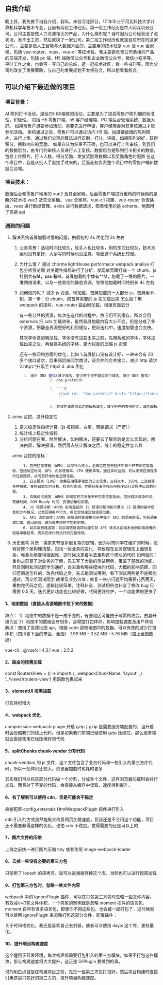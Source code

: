 ## 自我介绍

晚上好，我先做下自我介绍，我叫，来自河北邢台，17 年毕业于河北科技大学计算机科学与技术专业，目前有两段工作经历，第一段工作经历是中人网深圳分公司，公司主要是做人力资源相关的产品，为什么离职呢？当时因为公司经营出了点状况，发不出工资，然后就换了一家公司，第二段工作经历也就是目前所在的这家公司，，主要是做人工智能与大数据方面的，主要用的技术栈是 vue 及 vue 全家桶，包括 vue-router、vuex、vue-cli 等技术栈，我主要是负责公司承接的产品的前端开发，包括 pc 端、H5 端微信公众号和企业微信公众号、微信小程序等。平时工作之余，也会写一写自己的总结，逛一逛技术社区，看一些书刊等。因为公司的改变了发展策略，与自己的发展规划不太相符合，所以想看看机会。

## 可以介绍下最近做的项目

### 项目背景：

AI 陈列打卡活动，是给四川中烟做的活动，主要是为了提高零售户陈列烟的标准性，积极性。
包括 H5 零售户端、h5 客户经理端、PC 端后台管理系统、数据大屏。
如果零售户想要参加活动，需要先进行申请，客户经理会对其审核通过才能参加活动。
审核通过之后，零售户可以通过访问 H5 端，拍摄摆放烟的陈列照片，进行上传，通过我们公司的算法进行识别，打分，评级，如果陈列的好，获得积分，换取响应的奖励。
如果自认为结果不正确，也可以进行上传审核，到我们的数据后台，由专门的审核人员进行人工复核。数据后台是陈列打卡相关的数据，包括上传照片，打卡人数，得分奖励，发放奖励等数据以及奖励角色的配置
在这个项目中，我是从别人手里接手过来的，后面全权负责整个项目中的零售户端和数据后台端。

### 项目技术：

数据后台和零售户端用的 vue2 及其全家桶，后面零售户端进行重构的时候用的是新的技术栈 vue3 及其全家桶。
vue 全家桶，vue-cli 搭建、vue-router 负责路由、vuex 进行数据管理、axios 进行数据请求，图表使用的是 echarts、地图用了高德 api

### 遇到的问题

1.  解决系统⾸屏加载过慢的问题，由最初的 4s 优化到 2s 左右

    1. 业务背景：活动时间比较久，经手人也比较多，用的东西比较杂，技术方案也没有定好，大家写的时候也没注意，导致这个系统比较慢。
    2. 为什么慢？ 通过 chorme lightHouse performace webpack analise 打包分析预览图 对关键性指标进行了分析，发现单页面打成一个 chunk，js 特别大有**M，css 有**M，首屏加载的字体有\*\*M，加载了一堆的图片，一堆网络请求，以及一些其他的静态资源，导致他加载时间特别长 4s 左右
    3. 如何做的呢？
       减少 js 资源，懒加载，首屏加载的一大部分 js，首屏用不到，第一步：分 chunk，把首屏需要的 js 先加载出来
       怎么做？用 webpack 的插件、vue-router 路由懒加载，根据页面去分

       有一些公共的资源，每次在迭代的过程中，依旧用不到缓存，所以会用 externals 把 cdn 加载进来，虽然首屏加载内容大小不变，但是分成了多个资源，把静态资源更好的利用缓存，更新迭代中，速度加载也会变快。

       其次字体做的懒加载，字体没有加载出来之前，先用系统的字体，字体加载出来之后，再替换系统的字体，更大程度的压缩 js 资源

       还有一些网络方面的优化，比如 1.首屏接口没有设计好，一进来会有 20 多个接口请求，后来同后端同学商讨，该合并的合并接口，减少 http 请求
       2.http1.\*升级至 http2 3. dns 优化

       ````js
         1. 减少 DNS 查找(减少域名，至少两个但不超过四个域名，减少 DNS 查找)
                     2. dns-prefetch

                     1. ```JS
                         <link rel- "dns-prefetch" href= "https://fonts.Boof“ />
                         ```

                     2. 尝试在请求资源之前解析域名，减少用户的等待时间，域名解析和内容载入是串行的网络操作


       ````

2.  arms 监控，提升稳定性

    1. 定义稳定性指标计算（js 报错率、白屏、网络请求（严苛））
    2. 统计线上稳定性指标
    3. 分析问题在哪，然后解决，如何解决，还要去了解背后是怎么实现的，解决白屏，解决报错，然后再去统计解决之后，线上的稳定性怎么样

    arms 监控的指标：

             1. 应用性能管理（APM）：以探针为核心，全面监控应用程序中每个环节的性能指标，包括响应时间、QPS、内存使用率、CPU 使用率等。通过实时监测，可以发现应用程序的性能瓶颈，从而更好地优化应用性能。
             2. 日志服务（LOG）：收集应用程序输出的日志信息，支持文本、JSON、二进制等多种格式。支持日志实时分析、检索和查询，方便开发者寻找应用程序运行过程中出现的问题。
             3. 页面访问速度：ARMS 前端监控可测量多种页面性能指标，包括首次渲染时间、首屏时间、DOM Ready 时间、资源加载时间等。
             4. JS 错误诊断：ARMS 前端监控的 JS 错误诊断功能可展示 JS 错误的基本信息和分布情况，以及回溯用户行为，帮助您快速定位错误位置。
             5. API 请求监控：ARMS 前端监控能提供应用中每个 API 的调用情况，包括调用成功率、返回信息、成功或失败的平均耗时等。
             6. 前后端链路追踪：前后端链路追踪功能可将 API 请求从前端发出到后端调用的链路串联起来，真实还原代码执行的完整现场。

3.  历史重构
    背景：讲原来有很多很复杂的逻辑，因为以前同学在维护的时候，没有将整个架构理清楚，包括一些业务的变化，导致现在业务逻辑在上面很复杂，堆叠功能变得很困难，这时候决定着手去重构这个模块的代码
    如何做的：重构之前基于对业务的了解，先去写了大量的测试用例，覆盖了基础的功能，然后同时和测试同学沟通好，会去重构哪些模块的代码，大概的影响范围，回归范围是怎样的，改完代码之后，先去跑测试用例，看下测试用例是不是都能通过，再交给测试同学
    成果及业务价值：修复一些小问题平均需要花费两天，重构完代码之后，逻辑比较简单，注释补全，测试用例也补全了修改 bug 只需要 0.5 天，迭代更新功能也比较好做，代码更好维护，一个功能做的更快了

#### 1、地图数据（直接从高德地图中拉下来的数据）

缺点：
1）地图中的数据不是一成不变的，有些地区可能由于政策的改变，由县升级为区
2）地图中的数据会有很多，会增加打包体积，影响加载速度及用户体验
解决：使用了高德地图 api，根据 code 获取地图中的数据，可以有效的减少打包体积（四川省下面的市区、全国）
7.99 MB - 3.52 MB - 5.76 MB（加上全国数据）

vue-cli：@vue/cli 4.3.1
vue：2.5.2

#### 2、路由的按需加载

const RoutersView = () => import( /_ webpackChunkName: 'layout' _/ '../views/routers-view')
用函数包裹起来

#### 3、elementUI 按需加载

打包体积增大

#### 4、webpack 优化

compression-webpack-plugin 开启 gzip；gzip 是需要服务端配置的，当开启时会压缩我们的线上代码，但是如果我们前端已经使用 gzip 压缩过，那么服务端就会直接使用已经压缩好的代码

#### 5、splitChunks chunk-vender 分割代码

chunk-vendors 的 js 文件，这个文件包含了业务代码和一些引入的第三方库代码，所以一般体积比较大，浏览器加载时也耗时更多

其实我们可以将这部分代码做一个分割，分成多个文件，这样浏览器加载时会并行加载，而且对于不变的代码，会直接从缓存中读取，速度得到提升。

#### 6、有了解到可以使用 cdn，但是可能会不稳定

直接配置 config.externals HtmlWebpackPlugin 插件进行引入

cdn 引入的方式虽然能极大改善网页加载速度，但我还是不会用这个功能，项目还不需要非得这样的优化，也怕 cdn 不稳定。觉得需要的还是可以上的

#### 7、图片文件的压缩

上线之前统一进行图片压缩 tiny
或者使用 image-webpack-loader

#### 8、去掉一些没有必要的第三方包

只使用了 lodash 的深拷贝。就可以直接摒弃掉这个库，当然也可以进行按需加载

#### 9、打包第三方包时，忽略一些文件内容

webpack 中的 IgnorePlugin 插件，可以在打包第三方包时忽略一些文件内容，有效减小打包文件体积。一个典型的案例就是忽略 moment 插件的语言包，moment 自带有很多语言包，即使你不用这些包，也会被一起打包了，这时候就可以使用 ignorePlugin 来忽略打包这部分文件，配置插件：

关于时间格式化，我还是喜欢自己去封装，或者可以使用 dayjs 这个库，更轻量化。

#### 10、提升项目构建速度

这个适用于开发环境，每次构建都需要打包引入的第三方模块，如果不打包这些模块，那么构建速度将大大提升，这正是 DllPlugin 要做到的事。

说的明白点就是在构建项目之前，先把一些第三方包打包好，然后项目构建时直接引用这些打包好的第三方包，提升项目构建速度。
